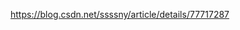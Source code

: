 [](https://help.aliyun.com/document_detail/171120.html?spm=a2c4g.11186623.6.694.592f1c91dmDwBc)


https://blog.csdn.net/ssssny/article/details/77717287